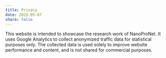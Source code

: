 ```yaml
---
title: Privacy
date: 2025-05-07
share: false
---
```


This website is intended to showcase the research work of NanoProNet. It uses Google Analytics to collect anonymized traffic data for statistical purposes only. The collected data is used solely to improve website performance and content, and is not shared for commercial purposes.